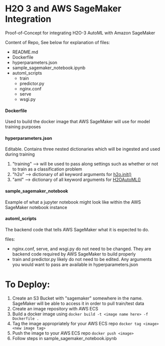 # H2O 3 and AWS SageMaker Integration

Proof-of-Concept for integrating H2O-3 AutoML with Amazon SageMaker

Content of Repo, See below for explanation of files:
- README.md
- Dockerfile
- hyperparameters.json
- sample_sagemaker_notebook.ipynb
- automl_scripts
  - train
  - predictor.py
  - nginx.conf
  - serve
  - wsgi.py

#### Dockerfile

Used to build the docker image that AWS SageMaker will use for model training purposes

#### hyperparameters.json

Editable. Contains three nested dictionaries which will be ingested and used during training
1. "training" --> will be used to pass along settings such as whether or not to train as a classification problem
2. "h2o" --> dictionary of all keyword arguments for [h2o.init()](http://docs.h2o.ai/h2o/latest-stable/h2o-docs/starting-h2o.html)
3. "aml" --> dictionary of all keyword arguments for [H2OAutoML()](http://docs.h2o.ai/h2o/latest-stable/h2o-docs/automl.html#required-parameters)

#### sample_sagemaker_notebook

Example of what a jupyter notebook might look like within the AWS SageMaker notebook instance

#### automl_scripts

The backend code that tells AWS SageMaker what it is expected to do.

files:
- nginx.conf, serve, and wsgi.py do not need to be changed. They are backend code required by AWS SageMaker to build properly
- train and predictor.py likely do not need to be edited. Any arguments you would want to pass are available in hyperparameters.json

# To Deploy:
1. Create an S3 Bucket with "sagemaker" somewhere in the name. SageMaker will be able to access it in order to pull train/test data
2. Create an image repository with AWS ECS
3. Build a docker image using ```docker build -t <image name here> -f Dockerfile .```
4. Tag the image appropriately for your AWS ECS repo ```docker tag <image> <new image tag>```
5. Push the image to your AWS ECS repo ```docker push <image>```
6. Follow steps in sample_sagemaker_notebook.ipynb
